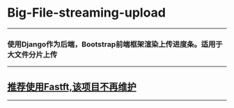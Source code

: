 # Big-File-streaming-upload
---

### 使用Django作为后端，Bootstrap前端框架渲染上传进度条。适用于大文件分片上传

---

## **[推荐使用Fastft,该项目不再维护]([https://github.com/AlfredThor/Encipher](https://github.com/AlfredThor/fastft))**

---
